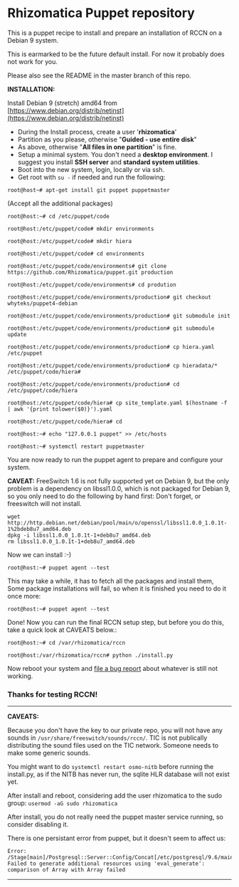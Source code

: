 # Rhizomatica Puppet repository

This is a puppet recipe to install and prepare an installation of RCCN on a Debian 9 system.

This is earmarked to be the future default install. For now it probably does not work for you.

Please also see the README in the master branch of this repo.

**INSTALLATION:** 

Install Debian 9 (stretch) amd64 from 
[https://www.debian.org/distrib/netinst](https://www.debian.org/distrib/netinst)

- During the Install process, create a user '**rhizomatica**'
- Partition as you please, otherwise "**Guided - use entire disk**"
- As above, otherwise "**All files in one partition**" is fine.
- Setup a minimal system. You don't need a **desktop environment**.
 I suggest you install **SSH server** and **standard system utilities**.
- Boot into the new system, login, locally or via ssh.
- Get root with `su -` if needed and run the following:


`root@host~# apt-get install git puppet puppetmaster` 

(Accept all the additional packages)

`root@host:~# cd /etc/puppet/code`

`root@host:/etc/puppet/code# mkdir environments`

`root@host:/etc/puppet/code# mkdir hiera`

`root@host:/etc/puppet/code# cd environments`

`root@host:/etc/puppet/code/environments# git clone https://github.com/Rhizomatica/puppet.git production`

`root@host:/etc/puppet/code/environments# cd prodution`

`root@host:/etc/puppet/code/environments/production# git checkout whyteks/puppet4-debian`

`root@host:/etc/puppet/code/environments/production# git submodule init`

`root@host:/etc/puppet/code/environments/production# git submodule update`

`root@host:/etc/puppet/code/environments/production# cp hiera.yaml /etc/puppet`

`root@host:/etc/puppet/code/environments/production# cp hieradata/* /etc/puppet/code/hiera# `

`root@host:/etc/puppet/code/environments/production# cd /etc/puppet/code/hiera`

`root@host:/etc/puppet/code/hiera# cp site_template.yaml $(hostname -f | awk '{print tolower($0)}').yaml`

`root@host:/etc/puppet/code/hiera# cd`

`root@host:~# echo "127.0.0.1 puppet" >> /etc/hosts`

`root@host:~# systemctl restart puppetmaster`

You are now ready to run the puppet agent to prepare and configure your system.


**CAVEAT:** FreeSwitch 1.6 is not fully supported yet on Debian 9, but the only problem is a dependency on libssl1.0.0, which is not packaged for Debian 9, so you only need to do the following by hand first: Don't forget, or freeswitch will not install.

```
wget http://http.debian.net/debian/pool/main/o/openssl/libssl1.0.0_1.0.1t-1%2bdeb8u7_amd64.deb
dpkg -i libssl1.0.0_1.0.1t-1+deb8u7_amd64.deb
rm libssl1.0.0_1.0.1t-1+deb8u7_amd64.deb 
```

Now we can install :-)

`root@host:~# puppet agent --test`

This may take a while, it has to fetch all the packages and install them,
Some package installations will fail, so when it is finished you need to do it once more:

`root@host:~# puppet agent --test`

Done! Now you can run the final RCCN setup step, but before you do this,
take a quick look at CAVEATS below.:

`root@host:~# cd /var/rhizomatica/rccn`

`root@host:/var/rhizomatica/rccn# python ./install.py`

Now reboot your system and [file a bug report](https://github.com/Rhizomatica/puppet/issues/new) about whatever is still not working.

### Thanks for testing RCCN! ###


----------



**CAVEATS:**

Because you don't have the key to our private repo, you will not have any sounds in `/usr/share/freeswitch/sounds/rccn/`.
TIC is not publically distributing the sound files used on the TIC network. Someone needs to make some generic sounds.

You might want to do `systemctl restart osmo-nitb` before running the
install.py, as if the NITB has never run, the sqlite HLR database will not
exist yet. 

After install and reboot, considering add the user rhizomatica to the sudo group: `usermod -aG sudo rhizomatica`

After install, you do not really need the puppet master service running, so
consider disabling it. 

There is one persistant error from puppet, but it doesn't seem to affect us:
```
Error: /Stage[main]/Postgresql::Server::Config/Concat[/etc/postgresql/9.6/main/pg_hba.conf]/Concat_file[/etc/postgresql/9.6/main/pg_hba.conf]: Failed to generate additional resources using 'eval_generate': comparison of Array with Array failed
```


----------



